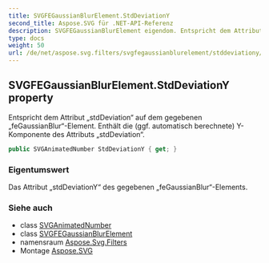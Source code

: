 ```yaml
---
title: SVGFEGaussianBlurElement.StdDeviationY
second_title: Aspose.SVG für .NET-API-Referenz
description: SVGFEGaussianBlurElement eigendom. Entspricht dem Attribut stdDeviation auf dem gegebenen feGaussianBlurElement. Enthält die ggf. automatisch berechnete YKomponente des Attributs stdDeviation.
type: docs
weight: 50
url: /de/net/aspose.svg.filters/svgfegaussianblurelement/stddeviationy/
---
```

## SVGFEGaussianBlurElement.StdDeviationY property

Entspricht dem Attribut „stdDeviation“ auf dem gegebenen „feGaussianBlur“-Element. Enthält die (ggf. automatisch berechnete) Y-Komponente des Attributs „stdDeviation“.

```csharp
public SVGAnimatedNumber StdDeviationY { get; }
```

### Eigentumswert

Das Attribut „stdDeviationY“ des gegebenen „feGaussianBlur“-Elements.

### Siehe auch

* class [SVGAnimatedNumber](../../../aspose.svg.datatypes/svganimatednumber/)
* class [SVGFEGaussianBlurElement](../)
* namensraum [Aspose.Svg.Filters](../../svgfegaussianblurelement/)
* Montage [Aspose.SVG](../../../)


